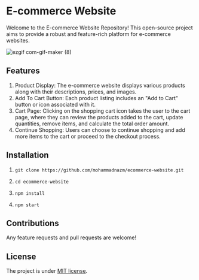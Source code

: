 # E-commerce Website

Welcome to the E-commerce Website Repository! This open-source project aims to provide a robust and feature-rich platform for e-commerce websites.

![ezgif com-gif-maker (8)](https://github.com/mohammadnazm/ecommerce-website/assets/63538356/5d4e1e6c-ffae-4d5a-b891-45338f301d1c)

## Features
1. Product Display: The e-commerce website displays various products along with their descriptions, prices, and images.
2. Add To Cart Button: Each product listing includes an "Add to Cart" button or icon associated with it.  
3. Cart Page: Clicking on the shopping cart icon takes the user to the cart page, where they can review the products added to the cart, update quantities, remove items, and calculate the total order amount.
4. Continue Shopping: Users can choose to continue shopping and add more items to the cart or proceed to the checkout process.

## Installation

1. `git clone https://github.com/mohammadnazm/ecommerce-website.git`

2. `cd ecommerce-website`

3. `npm install`

4. `npm start`

## Contributions

Any feature requests and pull requests are welcome!

## License

The project is under [MIT license](https://choosealicense.com/licenses/mit/).
